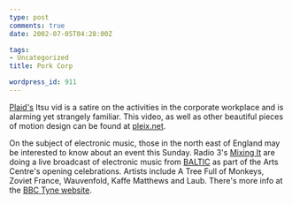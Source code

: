 ```yaml
---
type: post
comments: true
date: 2002-07-05T04:28:00Z

tags:
- Uncategorized
title: Pork Corp

wordpress_id: 911
---
```


[Plaid's](http://www.warprecords.com/ography/WARP54/) Itsu vid is a satire on the activities in the corporate workplace and is alarming yet strangely familiar. This video, as well as other beautiful pieces of motion design can be found at [pleix.net](http://www.pleix.net/). 



	

On the subject of electronic music, those in the north east of England may be interested to know about an event this Sunday. Radio 3's [Mixing It](http://www.bbc.co.uk/radio3/world/mixingit.shtml) are doing a live broadcast of electronic music from [BALTIC](http://www.balticmill.com) as part of the Arts Centre's opening celebrations. Artists include A Tree Full of Monkeys, Zoviet France, Wauvenfold, Kaffe Matthews and Laub. There's more info at the [BBC Tyne website](http://www.bbc.co.uk/tyne/culturecapital/baltic_live.shtml).

